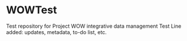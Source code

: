 # WOWTest
Test repository for Project WOW integrative data management
Test Line added: updates, metadata, to-do list, etc.
